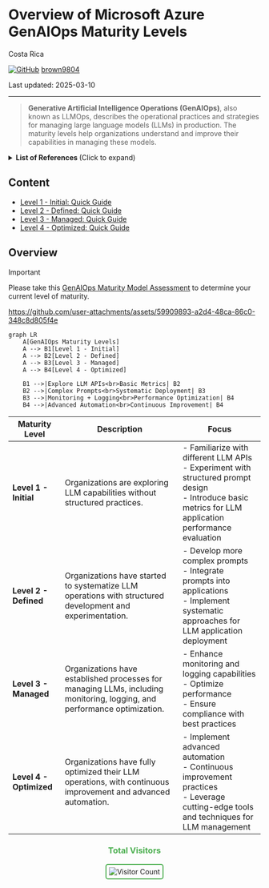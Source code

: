 # Overview of Microsoft Azure GenAIOps Maturity Levels

Costa Rica

[![GitHub](https://img.shields.io/badge/--181717?logo=github&logoColor=ffffff)](https://github.com/)
[brown9804](https://github.com/brown9804)

Last updated: 2025-03-10

----------

> **Generative Artificial Intelligence Operations (GenAIOps)**, also known as LLMOps, describes the operational practices and strategies for managing large language models (LLMs) in production. The maturity levels help organizations understand and improve their capabilities in managing these models.

<details>
<summary><b>List of References </b> (Click to expand)</summary>

- [Advance your maturity level for Generative Artificial Intelligence Operations (GenAIOps)](https://learn.microsoft.com/en-us/azure/machine-learning/prompt-flow/concept-llmops-maturity?view=azureml-api-2)
- [Model monitoring for generative AI applications (preview)](https://learn.microsoft.com/en-us/azure/machine-learning/prompt-flow/how-to-monitor-generative-ai-applications?view=azureml-api-2)

</details>

## Content 

- [Level 1 - Initial: Quick Guide](./1-Level_initial.md) 
- [Level 2 - Defined: Quick Guide](./2-Level_defined.md)
- [Level 3 - Managed: Quick Guide](./3-Level_managed.md)
- [Level 4 - Optimized: Quick Guide](./4-Level_optimized/README.md)

## Overview 

> [!IMPORTANT]
> Please take this [GenAIOps Maturity Model Assessment](https://learn.microsoft.com/en-us/assessments/e14e1e9f-d339-4d7e-b2bb-24f056cf08b6/) to determine your current level of maturity. 

https://github.com/user-attachments/assets/59909893-a2d4-48ca-86c0-348c8d805f4e

```mermaid
graph LR
    A[GenAIOps Maturity Levels]
    A --> B1[Level 1 - Initial]
    A --> B2[Level 2 - Defined]
    A --> B3[Level 3 - Managed]
    A --> B4[Level 4 - Optimized]

    B1 -->|Explore LLM APIs<br>Basic Metrics| B2
    B2 -->|Complex Prompts<br>Systematic Deployment| B3
    B3 -->|Monitoring + Logging<br>Performance Optimization| B4
    B4 -->|Advanced Automation<br>Continuous Improvement| B4
```


| Maturity Level | Description | Focus |
|----------------|-------------|-------|
| **Level 1 - Initial** | Organizations are exploring LLM capabilities without structured practices. | - Familiarize with different LLM APIs<br>- Experiment with structured prompt design<br>- Introduce basic metrics for LLM application performance evaluation |
| **Level 2 - Defined** | Organizations have started to systematize LLM operations with structured development and experimentation. | - Develop more complex prompts<br>- Integrate prompts into applications<br>- Implement systematic approaches for LLM application deployment |
| **Level 3 - Managed** | Organizations have established processes for managing LLMs, including monitoring, logging, and performance optimization. | - Enhance monitoring and logging capabilities<br>- Optimize performance<br>- Ensure compliance with best practices |
| **Level 4 - Optimized** | Organizations have fully optimized their LLM operations, with continuous improvement and advanced automation. | - Implement advanced automation<br>- Continuous improvement practices<br>- Leverage cutting-edge tools and techniques for LLM management |

<div align="center">
  <h3 style="color: #4CAF50;">Total Visitors</h3>
  <img src="https://profile-counter.glitch.me/brown9804/count.svg" alt="Visitor Count" style="border: 2px solid #4CAF50; border-radius: 5px; padding: 5px;"/>
</div>
